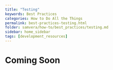 ```yaml
---
title: "Testing"
keywords: Best Practices
categories: How to Do All the Things
permalink: best-practices-testing.html
folder: samvera/how-to/best_practices/testing.md
sidebar: home_sidebar
tags: [development_resources]
---
```


# Coming Soon
